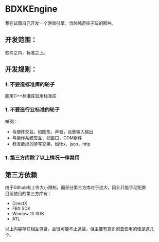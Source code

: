 # BDXKEngine
我在试图自己开发一个游戏引擎，当然纯造轮子玩的那种。
## 开发范围：
软件之内，标准之上。
## 开发规则：
### 1. 不要造标准库的轮子
能用C++标准库就用标准库
### 1. 不要造行业标准的轮子
举例：
* 与硬件交互，如图形，声音，设备输入输出
* 与操作系统交互，如窗口，COM组件
* 标准数据的读写交换，如fbx，json，http
### 1. 第三方库除了以上情况一律禁用

## 第三方依赖
由于Github有上传大小限制，而部分第三方库过于庞大，因此只能手动配置  
目前使用的第三方库有：
* DirectX
* FBX SDK
* Window 10 SDK
* ATL

以上内容存在相互包含，且很可能不止这些，但主要有意识的去使用的便是这几个。
